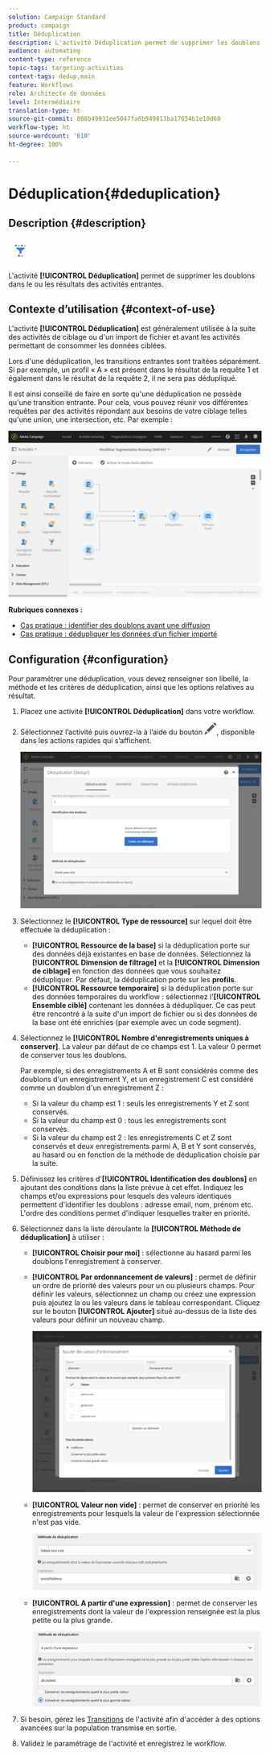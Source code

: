 ```yaml
---
solution: Campaign Standard
product: campaign
title: Déduplication
description: L'activité Déduplication permet de supprimer les doublons dans le ou les résultats des activités entrantes.
audience: automating
content-type: reference
topic-tags: targeting-activities
context-tags: dedup,main
feature: Workflows
role: Architecte de données
level: Intermédiaire
translation-type: ht
source-git-commit: 088b49931ee5047fa6b949813ba17654b1e10d60
workflow-type: ht
source-wordcount: '610'
ht-degree: 100%

---
```



# Déduplication{#deduplication}

## Description {#description}

![](assets/deduplication.png)

L&#39;activité **[!UICONTROL Déduplication]** permet de supprimer les doublons dans le ou les résultats des activités entrantes.

## Contexte d’utilisation {#context-of-use}

L&#39;activité **[!UICONTROL Déduplication]** est généralement utilisée à la suite des activités de ciblage ou d&#39;un import de fichier et avant les activités permettant de consommer les données ciblées.

Lors d&#39;une déduplication, les transitions entrantes sont traitées séparément. Si par exemple, un profil « A » est présent dans le résultat de la requête 1 et également dans le résultat de la requête 2, il ne sera pas dédupliqué.

Il est ainsi conseillé de faire en sorte qu&#39;une déduplication ne possède qu&#39;une transition entrante. Pour cela, vous pouvez réunir vos différentes requêtes par des activités répondant aux besoins de votre ciblage telles qu&#39;une union, une intersection, etc. Par exemple :

![](assets/dedup_bonnepratique.png)

**Rubriques connexes :**

* [Cas pratique : identifier des doublons avant une diffusion](../../automating/using/identifying-duplicated-before-delivery.md)
* [Cas pratique : dédupliquer les données d’un fichier importé](../../automating/using/deduplicating-data-imported-file.md)

## Configuration {#configuration}

Pour paramétrer une déduplication, vous devez renseigner son libellé, la méthode et les critères de déduplication, ainsi que les options relatives au résultat.

1. Placez une activité **[!UICONTROL Déduplication]** dans votre workflow.
1. Sélectionnez l’activité puis ouvrez-la à l’aide du bouton ![](assets/edit_darkgrey-24px.png), disponible dans les actions rapides qui s’affichent.

   ![](assets/deduplication_1.png)

1. Sélectionnez le **[!UICONTROL Type de ressource]** sur lequel doit être effectuée la déduplication :

   * **[!UICONTROL Ressource de la base]** si la déduplication porte sur des données déjà existantes en base de données. Sélectionnez la **[!UICONTROL Dimension de filtrage]** et la **[!UICONTROL Dimension de ciblage]** en fonction des données que vous souhaitez dédupliquer. Par défaut, la déduplication porte sur les **profils**.
   * **[!UICONTROL Ressource temporaire]** si la déduplication porte sur des données temporaires du workflow : sélectionnez l&#39;**[!UICONTROL Ensemble ciblé]** contenant les données à dédupliquer. Ce cas peut être rencontré à la suite d&#39;un import de fichier ou si des données de la base ont été enrichies (par exemple avec un code segment).

1. Sélectionnez le **[!UICONTROL Nombre d&#39;enregistrements uniques à conserver]**. La valeur par défaut de ce champs est 1. La valeur 0 permet de conserver tous les doublons.

   Par exemple, si des enregistrements A et B sont considérés comme des doublons d&#39;un enregistrement Y, et un enregistrement C est considéré comme un doublon d&#39;un enregistrement Z :

   * Si la valeur du champ est 1 : seuls les enregistrements Y et Z sont conservés.
   * Si la valeur du champ est 0 : tous les enregistrements sont conservés.
   * Si la valeur du champ est 2 : les enregistrements C et Z sont conservés et deux enregistrements parmi A, B et Y sont conservés, au hasard ou en fonction de la méthode de déduplication choisie par la suite.

1. Définissez les critères d&#39;**[!UICONTROL Identification des doublons]** en ajoutant des conditions dans la liste prévue à cet effet. Indiquez les champs et/ou expressions pour lesquels des valeurs identiques permettent d&#39;identifier les doublons : adresse email, nom, prénom etc. L&#39;ordre des conditions permet d&#39;indiquer lesquelles traiter en priorité.
1. Sélectionnez dans la liste déroulante la **[!UICONTROL Méthode de déduplication]** à utiliser :

   * **[!UICONTROL Choisir pour moi]** : sélectionne au hasard parmi les doublons l&#39;enregistrement à conserver.
   * **[!UICONTROL Par ordonnancement de valeurs]** : permet de définir un ordre de priorité des valeurs pour un ou plusieurs champs. Pour définir les valeurs, sélectionnez un champ ou créez une expression puis ajoutez la ou les valeurs dans le tableau correspondant. Cliquez sur le bouton **[!UICONTROL Ajouter]** situé au-dessus de la liste des valeurs pour définir un nouveau champ.

      ![](assets/deduplication_2.png)

   * **[!UICONTROL Valeur non vide]** : permet de conserver en priorité les enregistrements pour lesquels la valeur de l&#39;expression sélectionnée n&#39;est pas vide.

      ![](assets/deduplication_3.png)

   * **[!UICONTROL A partir d&#39;une expression]** : permet de conserver les enregistrements dont la valeur de l&#39;expression renseignée est la plus petite ou la plus grande.

      ![](assets/deduplication_4.png)

1. Si besoin, gérez les [Transitions](../../automating/using/activity-properties.md) de l&#39;activité afin d&#39;accéder à des options avancées sur la population transmise en sortie.
1. Validez le paramétrage de l&#39;activité et enregistrez le workflow.

